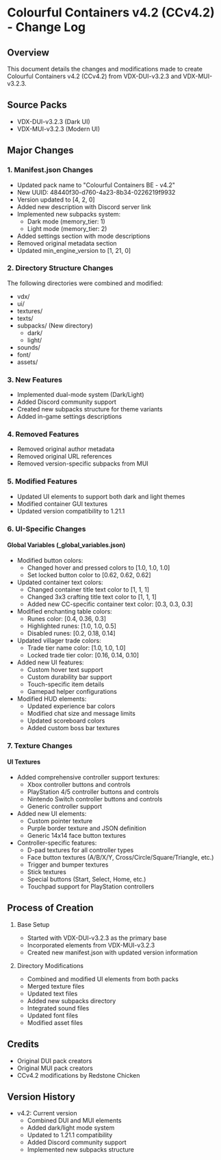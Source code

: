 # Colourful Containers v4.2 (CCv4.2) - Change Log

## Overview
This document details the changes and modifications made to create Colourful Containers v4.2 (CCv4.2) from VDX-DUI-v3.2.3 and VDX-MUI-v3.2.3.

## Source Packs
- VDX-DUI-v3.2.3 (Dark UI)
- VDX-MUI-v3.2.3 (Modern UI)

## Major Changes

### 1. Manifest.json Changes
- Updated pack name to "Colourful Containers BE - v4.2"
- New UUID: 48440f30-d760-4a23-8b34-0226219f9932
- Version updated to [4, 2, 0]
- Added new description with Discord server link
- Implemented new subpacks system:
  - Dark mode (memory_tier: 1)
  - Light mode (memory_tier: 2)
- Added settings section with mode descriptions
- Removed original metadata section
- Updated min_engine_version to [1, 21, 0]

### 2. Directory Structure Changes
The following directories were combined and modified:
- vdx/
- ui/
- textures/
- texts/
- subpacks/ (New directory)
  - dark/
  - light/
- sounds/
- font/
- assets/

### 3. New Features
- Implemented dual-mode system (Dark/Light)
- Added Discord community support
- Created new subpacks structure for theme variants
- Added in-game settings descriptions

### 4. Removed Features
- Removed original author metadata
- Removed original URL references
- Removed version-specific subpacks from MUI

### 5. Modified Features
- Updated UI elements to support both dark and light themes
- Modified container GUI textures
- Updated version compatibility to 1.21.1

### 6. UI-Specific Changes
#### Global Variables (_global_variables.json)
- Modified button colors:
  - Changed hover and pressed colors to [1.0, 1.0, 1.0]
  - Set locked button color to [0.62, 0.62, 0.62]
- Updated container text colors:
  - Changed container title text color to [1, 1, 1]
  - Changed 3x3 crafting title text color to [1, 1, 1]
  - Added new CC-specific container text color: [0.3, 0.3, 0.3]
- Modified enchanting table colors:
  - Runes color: [0.4, 0.36, 0.3]
  - Highlighted runes: [1.0, 1.0, 0.5]
  - Disabled runes: [0.2, 0.18, 0.14]
- Updated villager trade colors:
  - Trade tier name color: [1.0, 1.0, 1.0]
  - Locked trade tier color: [0.16, 0.14, 0.10]
- Added new UI features:
  - Custom hover text support
  - Custom durability bar support
  - Touch-specific item details
  - Gamepad helper configurations
- Modified HUD elements:
  - Updated experience bar colors
  - Modified chat size and message limits
  - Updated scoreboard colors
  - Added custom boss bar textures

### 7. Texture Changes
#### UI Textures
- Added comprehensive controller support textures:
  - Xbox controller buttons and controls
  - PlayStation 4/5 controller buttons and controls
  - Nintendo Switch controller buttons and controls
  - Generic controller support
- Added new UI elements:
  - Custom pointer texture
  - Purple border texture and JSON definition
  - Generic 14x14 face button textures
- Controller-specific features:
  - D-pad textures for all controller types
  - Face button textures (A/B/X/Y, Cross/Circle/Square/Triangle, etc.)
  - Trigger and bumper textures
  - Stick textures
  - Special buttons (Start, Select, Home, etc.)
  - Touchpad support for PlayStation controllers

## Process of Creation
1. Base Setup
   - Started with VDX-DUI-v3.2.3 as the primary base
   - Incorporated elements from VDX-MUI-v3.2.3
   - Created new manifest.json with updated version information

2. Directory Modifications
   - Combined and modified UI elements from both packs
   - Merged texture files
   - Updated text files
   - Added new subpacks directory
   - Integrated sound files
   - Updated font files
   - Modified asset files

## Credits
- Original DUI pack creators
- Original MUI pack creators
- CCv4.2 modifications by Redstone Chicken

## Version History
- v4.2: Current version
  - Combined DUI and MUI elements
  - Added dark/light mode system
  - Updated to 1.21.1 compatibility
  - Added Discord community support
  - Implemented new subpacks structure 